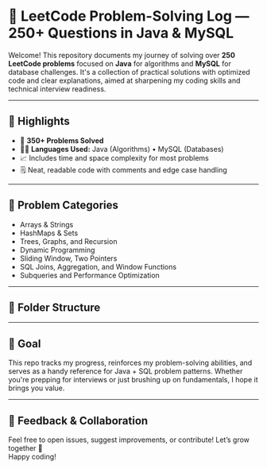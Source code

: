 # 🚀 LeetCode Problem-Solving Log — 250+ Questions in Java & MySQL

Welcome! This repository documents my journey of solving over **250 LeetCode problems** focused on **Java** for algorithms and **MySQL** for database challenges. It's a collection of practical solutions with optimized code and clear explanations, aimed at sharpening my coding skills and technical interview readiness.

---

## 📌 Highlights

- 🔢 **350+ Problems Solved**
- 🧑‍💻 **Languages Used:** Java (Algorithms) • MySQL (Databases)
- 📈 Includes time and space complexity for most problems
- 🗒️ Neat, readable code with comments and edge case handling

---

## 🧠 Problem Categories

- Arrays & Strings  
- HashMaps & Sets  
- Trees, Graphs, and Recursion  
- Dynamic Programming  
- Sliding Window, Two Pointers  
- SQL Joins, Aggregation, and Window Functions  
- Subqueries and Performance Optimization  

---

## 📁 Folder Structure

---

## 🎯 Goal

This repo tracks my progress, reinforces my problem-solving abilities, and serves as a handy reference for Java + SQL problem patterns. Whether you're prepping for interviews or just brushing up on fundamentals, I hope it brings you value.

---

## 💬 Feedback & Collaboration

Feel free to open issues, suggest improvements, or contribute! Let’s grow together 🚀  
Happy coding!
